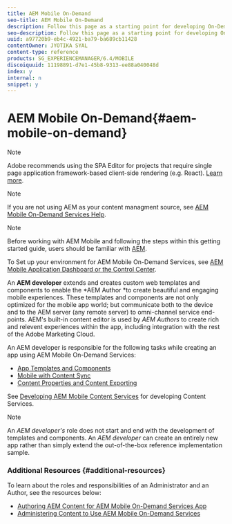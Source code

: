 ```yaml
---
title: AEM Mobile On-Demand
seo-title: AEM Mobile On-Demand
description: Follow this page as a starting point for developing On-Demand Services app with AEM (Adobe Experience Manager). The page covers the topics that are relevant to a developer of an app.
seo-description: Follow this page as a starting point for developing On-Demand Services app with AEM (Adobe Experience Manager). The page covers the topics that are relevant to a developer of an app.
uuid: a97720b9-eb4c-4921-ba79-ba689cb11428
contentOwner: JYOTIKA SYAL
content-type: reference
products: SG_EXPERIENCEMANAGER/6.4/MOBILE
discoiquuid: 11198891-d7e1-45b8-9313-ee88a040048d
index: y
internal: n
snippet: y
---
```


# AEM Mobile On-Demand{#aem-mobile-on-demand}

>[!NOTE]
>
>Adobe recommends using the SPA Editor for projects that require single page application framework-based client-side rendering (e.g. React). [Learn more](../../sites/developing/using/spa-overview.md).

>[!NOTE]
>
>If you are not using AEM as your content managment source, see [AEM Mobile On-Demand Services Help](https://helpx.adobe.com/digital-publishing-solution/topics.html).

>[!NOTE]
>
>Before working with AEM Mobile and following the steps within this getting started guide, users should be familiar with [AEM](../../sites/deploying/using/deploy.md). 
>
>To Set up your environment for AEM Mobile On-Demand Services, see [AEM Mobile Application Dashboard or the Control Center](../../mobile/using/mobile-apps-ondemand-application-dashboard.md).

An **AEM developer** extends and creates custom web templates and components to enable the *AEM Author *to create beautiful and engaging mobile experiences. These templates and components are not only optimized for the mobile app world; but communicate both to the device and to the AEM server (any remote server) to omni-channel service end-points. AEM's built-in content editor is used by *AEM Authors* to create rich and relevent experiences within the app, including integration with the rest of the Adobe Marketing Cloud.

An AEM developer is responsible for the following tasks while creating an app using AEM Mobile On-Demand Services:

* [App Templates and Components](../../mobile/using/app-templates-and-components1.md)
* [Mobile with Content Sync](../../mobile/using/mobile-ondemand-contentsync.md)
* [Content Properties and Content Exporting](../../mobile/using/on-demand-content-properties-exporting.md)

See [Developing AEM Mobile Content Services](../../mobile/using/developing-content-services.md) for developing Content Services.

>[!NOTE]
>
>An *AEM developer's* role does not start and end with the development of templates and components. An *AEM developer* can create an entirely new app rather than simply extend the out-of-the-box reference implementation sample.

### Additional Resources {#additional-resources}

To learn about the roles and responsibilities of an Administrator and an Author, see the resources below:

* [Authoring AEM Content for AEM Mobile On-Demand Services App](../../mobile/using/mobile-apps-ondemand.md)
* [Administering Content to Use AEM Mobile On-Demand Services](../../mobile/using/aem-mobile.md)

